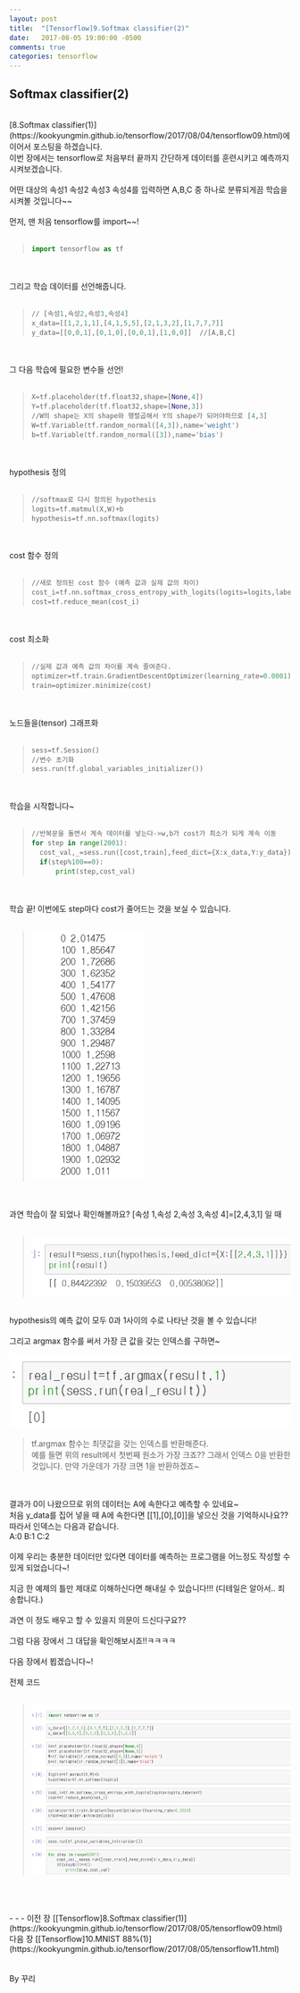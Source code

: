 ```yaml
---
layout: post
title:  "[Tensorflow]9.Softmax classifier(2)"
date:   2017-08-05 19:00:00 -0500
comments: true
categories: tensorflow
---
```


## Softmax classifier(2)
<br>
[8.Softmax classifier(1)](https://kookyungmin.github.io/tensorflow/2017/08/04/tensorflow09.html)에 이어서 포스팅을 하겠습니다.
<br>
이번 장에서는 tensorflow로 처음부터 끝까지 간단하게 데이터를 훈련시키고 예측까지 시켜보겠습니다.
<br>
<br>
어떤 대상의 속성1 속성2 속성3 속성4를 입력하면 A,B,C 중 하나로 분류되게끔 학습을 시켜볼 것입니다~~
<br>
<br>
먼저, 맨 처음 tensorflow를 import~~!
<br>
<br>

>```python
>import tensorflow as tf
>```

<br>
<br>
그리고 학습 데이터를 선언해줍니다.
<br>
<br>

>```python
>// [속성1,속성2,속성3,속성4]
>x_data=[[1,2,1,1],[4,1,5,5],[2,1,3,2],[1,7,7,7]]
>y_data=[[0,0,1],[0,1,0],[0,0,1],[1,0,0]]  //[A,B,C]
>```

<br>
<br>
그 다음 학습에 필요한 변수들 선언!
<br>
<br>

>```python
>X=tf.placeholder(tf.float32,shape=[None,4]) 
>Y=tf.placeholder(tf.float32,shape=[None,3])
>//W의 shape는 X의 shape와 행렬곱해서 Y의 shape가 되어야하므로 [4,3]
>W=tf.Variable(tf.random_normal([4,3]),name='weight')
>b=tf.Variable(tf.random_normal([3]),name='bias')
>```

<br>
<br>
hypothesis 정의
<br>
<br>

>```python
>//softmax로 다시 정의된 hypothesis
>logits=tf.matmul(X,W)+b
>hypothesis=tf.nn.softmax(logits)
>```

<br>
<br>
cost 함수 정의
<br>
<br>

>```python
>//새로 정의된 cost 함수 (예측 값과 실제 값의 차이)
>cost_i=tf.nn.softmax_cross_entropy_with_logits(logits=logits,labels=Y)
>cost=tf.reduce_mean(cost_i)
>```

<br>
<br>
cost 최소화
<br>
<br>

>```python
>//실제 값과 예측 값의 차이를 계속 줄여준다.
>optimizer=tf.train.GradientDescentOptimizer(learning_rate=0.0001)
>train=optimizer.minimize(cost)
>```

<br>
<br>
노드들을(tensor) 그래프화 
<br>
<br>

>```python
>sess=tf.Session()
>//변수 초기화
>sess.run(tf.global_variables_initializer())
>```

<br>
<br>
학습을 시작합니다~
<br>
<br>

>```python
>//반복문을 돌면서 계속 데이터를 넣는다->w,b가 cost가 최소가 되게 계속 이동
>for step in range(2001):
>	cost_val,_=sess.run([cost,train],feed_dict={X:x_data,Y:y_data})})
>	if(step%100==0):
>		print(step,cost_val)
>```

<br>
<br>
학습 끝! 이번에도 step마다 cost가 줄어드는 것을 보실 수 있습니다.
<br>
<br>

>![image](/image/tensorflow_img/s2.png)

<br>
<br>
과연 학습이 잘 되었나 확인해볼까요? [속성 1,속성 2,속성 3,속성 4]=[2,4,3,1] 일 때
<br>
<br>

>![image](/image/tensorflow_img/s3.png)

<br>
hypothesis의 예측 값이 모두 0과 1사이의 수로 나타난 것을 볼 수 있습니다!
<br>
<br>
그리고 argmax 함수를 써서 가장 큰 값을 갖는 인덱스를 구하면~
<br>

![image](/image/tensorflow_img/s4.png)

>tf.argmax 함수는 최댓값을 갖는 인덱스를 반환해준다.
><br>
>예를 들면 위의 result에서 첫번째 원소가 가장 크죠?? 그래서 인덱스 0을 반환한 것입니다. 만약 가운데가 가장 크면 1을 반환하겠죠~

<br>
<br>
결과가 0이 나왔으므로 위의 데이터는 A에 속한다고 예측할 수 있네요~
<br>
처음 y_data를 집어 넣을 때 A에 속한다면 [[1],[0],[0]]을 넣으신 것을 기억하시나요??
<br> 
따라서 인덱스는 다음과 같습니다.
<br>
A:0 B:1 C:2
<br>
<br>
이제 우리는 충분한 데이터만 있다면 데이터를 예측하는 프로그램을 어느정도 작성할 수 있게 되었습니다~!
<br>
<br>
지금 한 예제의 틀만 제대로 이해하신다면 해내실 수 있습니다!!! (디테일은 알아서.. 죄송합니다.)
<br>
<br>
과연 이 정도 배우고 할 수 있을지 의문이 드신다구요?? 
<br>
<br>
그럼 다음 장에서 그 대답을 확인해보시죠!!ㅋㅋㅋㅋ
<br>
<br>
다음 장에서 뵙겠습니다~!
<br>
<br>
전체 코드
<br>
<br>

>![image](/image/tensorflow_img/s1.png)

<br>
<br>
<br>
- - -
이전 장 [[Tensorflow]8.Softmax classifier(1)](https://kookyungmin.github.io/tensorflow/2017/08/05/tensorflow09.html)
<br>
다음 장 [[Tensorflow]10.MNIST 88%(1)](https://kookyungmin.github.io/tensorflow/2017/08/05/tensorflow11.html)
<br>
<br>
<br>
By 꾸리
